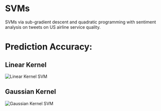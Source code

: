 # SVMs
SVMs via sub-gradient descent and quadratic programming with sentiment analysis on tweets on US airline service quality. 

# Prediction Accuracy:

## Linear Kernel

![Linear Kernel SVM](https://user-images.githubusercontent.com/95513386/145899481-c447c3dc-3e31-4fe7-99e5-ebe01311a99b.jpg)

## Gaussian Kernel

![Gaussian Kernel SVM](https://user-images.githubusercontent.com/95513386/145899503-994ec500-2458-4313-a923-c7ba48f1bf66.jpg)
